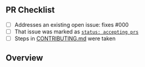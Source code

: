 <!-- 👋 Hi, thanks for sending a PR to exceljs2023! 💖.
Please fill out all fields below and make sure each item is true and [x] checked.
Otherwise we may not be able to review your PR. -->

## PR Checklist

- [ ] Addresses an existing open issue: fixes #000
- [ ] That issue was marked as [`status: accepting prs`](https://github.com/Girildo/exceljs2023/issues?q=is%3Aopen+is%3Aissue+label%3A%22status%3A+accepting+prs%22)
- [ ] Steps in [CONTRIBUTING.md](https://github.com/Girildo/exceljs2023/blob/main/.github/CONTRIBUTING.md) were taken

## Overview

<!-- Description of what is changed and how the code change does that. -->
